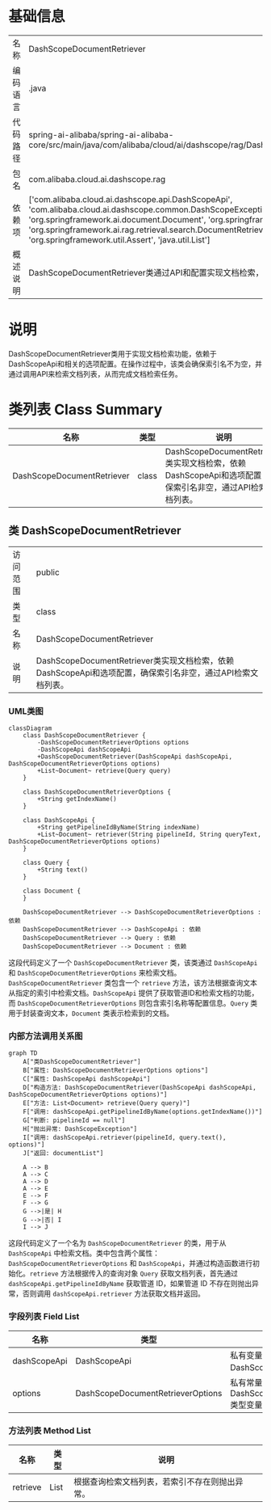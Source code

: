 # 基础信息

|      |      |
|------|------|
| 名称 | DashScopeDocumentRetriever |
| 编码语言 | .java |
| 代码路径 | spring-ai-alibaba/spring-ai-alibaba-core/src/main/java/com/alibaba/cloud/ai/dashscope/rag/DashScopeDocumentRetriever.java |
| 包名 | com.alibaba.cloud.ai.dashscope.rag |
| 依赖项 | ['com.alibaba.cloud.ai.dashscope.api.DashScopeApi', 'com.alibaba.cloud.ai.dashscope.common.DashScopeException', 'org.springframework.ai.document.Document', 'org.springframework.ai.rag.Query', 'org.springframework.ai.rag.retrieval.search.DocumentRetriever', 'org.springframework.util.Assert', 'java.util.List'] |
| 概述说明 | DashScopeDocumentRetriever类通过API和配置实现文档检索，确保索引名非空。 |

# 说明

DashScopeDocumentRetriever类用于实现文档检索功能，依赖于DashScopeApi和相关的选项配置。在操作过程中，该类会确保索引名不为空，并通过调用API来检索文档列表，从而完成文档检索任务。

# 类列表 Class Summary

| 名称   | 类型  | 说明 |
|-------|------|-------------|
| DashScopeDocumentRetriever | class | DashScopeDocumentRetriever类实现文档检索，依赖DashScopeApi和选项配置，确保索引名非空，通过API检索文档列表。 |



## 类 DashScopeDocumentRetriever

|      |      |
|------|------|
| 访问范围 | public |
| 类型 | class |
| 名称 | DashScopeDocumentRetriever |
| 说明 | DashScopeDocumentRetriever类实现文档检索，依赖DashScopeApi和选项配置，确保索引名非空，通过API检索文档列表。 |


### UML类图

```mermaid
classDiagram
    class DashScopeDocumentRetriever {
        -DashScopeDocumentRetrieverOptions options
        -DashScopeApi dashScopeApi
        +DashScopeDocumentRetriever(DashScopeApi dashScopeApi, DashScopeDocumentRetrieverOptions options)
        +List~Document~ retrieve(Query query)
    }

    class DashScopeDocumentRetrieverOptions {
        +String getIndexName()
    }

    class DashScopeApi {
        +String getPipelineIdByName(String indexName)
        +List~Document~ retriever(String pipelineId, String queryText, DashScopeDocumentRetrieverOptions options)
    }

    class Query {
        +String text()
    }

    class Document {
    }

    DashScopeDocumentRetriever --> DashScopeDocumentRetrieverOptions : 依赖
    DashScopeDocumentRetriever --> DashScopeApi : 依赖
    DashScopeDocumentRetriever --> Query : 依赖
    DashScopeDocumentRetriever --> Document : 依赖
```

这段代码定义了一个 `DashScopeDocumentRetriever` 类，该类通过 `DashScopeApi` 和 `DashScopeDocumentRetrieverOptions` 来检索文档。`DashScopeDocumentRetriever` 类包含一个 `retrieve` 方法，该方法根据查询文本从指定的索引中检索文档。`DashScopeApi` 提供了获取管道ID和检索文档的功能，而 `DashScopeDocumentRetrieverOptions` 则包含索引名称等配置信息。`Query` 类用于封装查询文本，`Document` 类表示检索到的文档。


### 内部方法调用关系图

```mermaid
graph TD
    A["类DashScopeDocumentRetriever"]
    B["属性: DashScopeDocumentRetrieverOptions options"]
    C["属性: DashScopeApi dashScopeApi"]
    D["构造方法: DashScopeDocumentRetriever(DashScopeApi dashScopeApi, DashScopeDocumentRetrieverOptions options)"]
    E["方法: List<Document> retrieve(Query query)"]
    F["调用: dashScopeApi.getPipelineIdByName(options.getIndexName())"]
    G["判断: pipelineId == null"]
    H["抛出异常: DashScopeException"]
    I["调用: dashScopeApi.retriever(pipelineId, query.text(), options)"]
    J["返回: documentList"]

    A --> B
    A --> C
    A --> D
    A --> E
    E --> F
    F --> G
    G -->|是| H
    G -->|否| I
    I --> J
```

这段代码定义了一个名为 `DashScopeDocumentRetriever` 的类，用于从 `DashScopeApi` 中检索文档。类中包含两个属性：`DashScopeDocumentRetrieverOptions` 和 `DashScopeApi`，并通过构造函数进行初始化。`retrieve` 方法根据传入的查询对象 `Query` 获取文档列表，首先通过 `dashScopeApi.getPipelineIdByName` 获取管道 ID，如果管道 ID 不存在则抛出异常，否则调用 `dashScopeApi.retriever` 方法获取文档并返回。

### 字段列表 Field List

| 名称  | 类型  | 说明 |
|-------|-------|------|
| dashScopeApi | DashScopeApi | 私有变量dashScopeApi类型为DashScopeApi。 |
| options | DashScopeDocumentRetrieverOptions | 私有常量DashScopeDocumentRetrieverOptions类型变量options。 |

### 方法列表 Method List

| 名称  | 类型  | 说明 |
|-------|-------|------|
| retrieve | List<Document> | 根据查询检索文档列表，若索引不存在则抛出异常。 |




